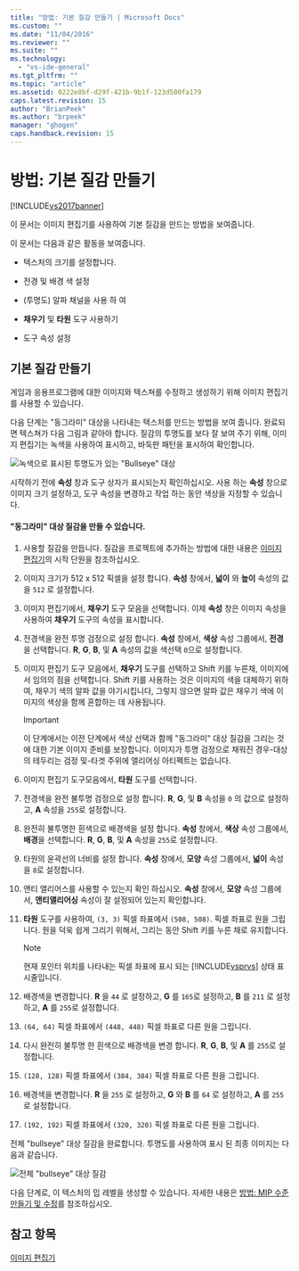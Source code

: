 ```yaml
---
title: "방법: 기본 질감 만들기 | Microsoft Docs"
ms.custom: ""
ms.date: "11/04/2016"
ms.reviewer: ""
ms.suite: ""
ms.technology: 
  - "vs-ide-general"
ms.tgt_pltfrm: ""
ms.topic: "article"
ms.assetid: 0222e8bf-d29f-421b-9b1f-123d500fa179
caps.latest.revision: 15
author: "BrianPeek"
ms.author: "brpeek"
manager: "ghogen"
caps.handback.revision: 15
---
```

# 방법: 기본 질감 만들기
[!INCLUDE[vs2017banner](../code-quality/includes/vs2017banner.md)]

이 문서는 이미지 편집기를 사용하여 기본 질감을 만드는 방법을 보여줍니다.  
  
 이 문서는 다음과 같은 활동을 보여줍니다.  
  
-   텍스처의 크기를 설정합니다.  
  
-   전경 및 배경 색 설정  
  
-   \(투명도\) 알파 채널을 사용 하 여  
  
-   **채우기** 및 **타원** 도구 사용하기  
  
-   도구 속성 설정  
  
## 기본 질감 만들기  
 게임과 응용프로그램에 대한 이미지와 텍스쳐를 수정하고 생성하기 위해 이미지 편집기를 사용할 수 있습니다.  
  
 다음 단계는 "동그라미" 대상을 나타내는 텍스처를 만드는 방법을 보여 줍니다. 완료되면 텍스쳐가 다음 그림과 같아야 합니다.  질감의 투명도를 보다 잘 보여 주기 위해, 이미지 편집기는 녹색을 사용하여 표시하고, 바둑판 패턴을 표시하여 확인합니다.  
  
 ![녹색으로 표시된 투명도가 있는 "Bullseye" 대상](../designers/media/digit-bullseye-texture-in-editor.png "Digit\-Bullseye\-Texture\-In\-Editor")  
  
 시작하기 전에 **속성** 창과 도구 상자가 표시되는지 확인하십시오.  사용 하는 **속성** 창으로 이미지 크기 설정하고, 도구 속성을 변경하고 작업 하는 동안 색상을 지정할 수 있습니다.  
  
#### "동그라미" 대상 질감을 만들 수 있습니다.  
  
1.  사용할 질감을 만듭니다.  질감을 프로젝트에 추가하는 방법에 대한 내용은 [이미지 편집기](../designers/image-editor.md)의 시작 단원을 참조하십시오.  
  
2.  이미지 크기가 512 x 512 픽셀을 설정 합니다.  **속성** 창에서, **넓이** 와 **높이** 속성의 값을 `512` 로 설정합니다.  
  
3.  이미지 편집기에서, **채우기** 도구 모음을 선택합니다.  이제 **속성** 창은 이미지 속성을 사용하여 **채우기** 도구의 속성을 표시합니다.  
  
4.  전경색을 완전 투명 검정으로 설정 합니다.  **속성** 창에서, **색상** 속성 그룹에서, **전경**을 선택합니다.  **R**, **G**, **B**, 및 **A** 속성의 값을 색선택 `0`으로 설정합니다.  
  
5.  이미지 편집기 도구 모음에서, **채우기** 도구를 선택하고 Shift 키를 누른채, 이미지에서 임의의 점을 선택합니다.  Shift 키를 사용하는 것은 이미지의 색을 대체하기 위하여, 채우기 색의 알파 값을 야기시킵니다, 그렇지 않으면 알파 값은 채우기 색에 이미지의 색상을 함께 혼합하는 데 사용됩니다.  
  
    > [!IMPORTANT]
    >  이 단계에서는 이전 단계에서 색상 선택과 함께 "동그라미" 대상 질감을 그리는 것에 대한 기본 이미지 준비를 보장합니다.  이미지가 투명 검정으로 채워진 경우\-대상의 테두리는 검정 및\-타겟 주위에 앨리어싱 아티펙트는 없습니다.  
  
6.  이미지 편집기 도구모음에서, **타원** 도구를 선택합니다.  
  
7.  전경색을 완전 불투명 검정으로 설정 합니다.  **R**, **G**, 및 **B** 속성을 `0` 의 값으로 설정하고, **A** 속성을 `255`로 설정합니다.  
  
8.  완전히 불투명한 흰색으로 배경색을 설정 합니다.  **속성** 창에서, **색상** 속성 그룹에서, **배경**을 선택합니다.  **R**, **G**, **B**, 및 **A** 속성을 `255`로 설정합니다.  
  
9. 타원의 윤곽선의 너비를 설정 합니다.  **속성** 창에서, **모양** 속성 그룹에서, **넓이** 속성을 `8`로 설정합니다.  
  
10. 앤티 앨리어스를 사용할 수 있는지 확인 하십시오.  **속성** 창에서, **모양** 속성 그룹에서, **앤티앨리어싱** 속성이 잘 설정되어 있는지 확인합니다.  
  
11. **타원** 도구를 사용하여, `(3, 3)` 픽셀 좌표에서 `(508, 508)`. 픽셀 좌표로 원을 그립니다.  원을 덕욱 쉽게 그리기 위해서, 그리는 동안 Shift 키를 누른 채로 유지합니다.  
  
    > [!NOTE]
    >  현재 포인터 위치를 나타내는 픽셀 좌표에 표시 되는 [!INCLUDE[vsprvs](../code-quality/includes/vsprvs_md.md)] 상태 표시줄입니다.  
  
12. 배경색을 변경합니다.  **R** 을 `44` 로 설정하고, **G** 를 `165`로 설정하고, **B** 를 `211` 로 설정하고, **A** 를 `255`로 설정합니다.  
  
13. `(64, 64)` 픽셀 좌표에서 `(448, 448)` 픽셀 좌표로 다른 원을 그립니다.  
  
14. 다시 완전히 불투명 한 흰색으로 배경색을 변경 합니다.  **R**, **G**, **B**, 및 **A** 를 `255`로 설정합니다.  
  
15. `(128, 128)` 픽셀 좌표에서 `(384, 384)` 픽셀 좌표로 다른 원을 그립니다.  
  
16. 배경색을 변경합니다.  **R** 을 `255` 로 설정하고, **G** 와 **B** 를 `64` 로 설정하고, **A** 를 `255` 로 설정합니다.  
  
17. `(192, 192)` 픽셀 좌표에서 `(320, 320)` 픽셀 좌표로 다른 원을 그립니다.  
  
 전체 "bullseye" 대상 질감을 완료합니다.  투명도를 사용하여 표시 된 최종 이미지는 다음과 같습니다.  
  
 ![전체 "bullseye" 대상 질감](../designers/media/gfx_image_demo_bullseye.png "gfx\_image\_demo\_bullseye")  
  
 다음 단계로, 이 텍스처의 밉 레벨을 생성할 수 있습니다.  자세한 내용은 [방법: MIP 수준 만들기 및 수정](../designers/how-to-create-and-modify-mip-levels.md)를 참조하십시오.  
  
## 참고 항목  
 [이미지 편집기](../designers/image-editor.md)